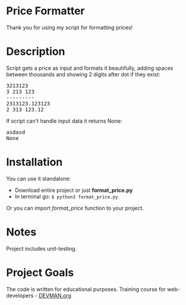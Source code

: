 # Price Formatter

Thank you for using my script for formatting prices! 

# Description

Script gets a price as input and formats it beautifully, adding spaces between thousands and showing 
2 digits after dot if they exist:
<pre>
3213123
3 213 123
---------
2313123.123123
2 313 123.12
</pre>
If script can't handle input data it returns None:
<pre>
asdasd
None
</pre>

# Installation

You can use it standalone:
* Download entire project or just __format_price.py__
* In terminal go: <code>$ python3 format_price.py </code>

Or you can import _format_price_ function to your project.

# Notes

Project includes unit-testing.

# Project Goals

The code is written for educational purposes. Training course for web-developers - [DEVMAN.org](https://devman.org)
